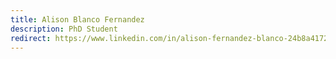 ```yaml
---
title: Alison Blanco Fernandez
description: PhD Student
redirect: https://www.linkedin.com/in/alison-fernandez-blanco-24b8a4172/
---
```

